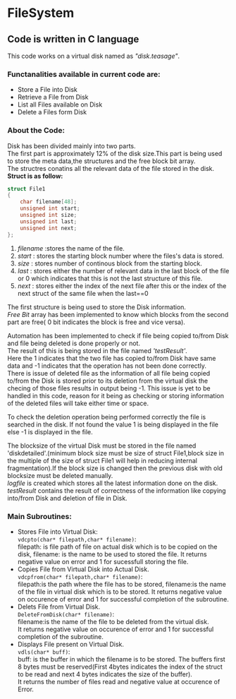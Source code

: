 # FileSystem

## Code is written in C language 

This code works on a virtual disk named as *"disk.teasage"*.
### Functanalities available in current code are:
* Store a File into Disk
* Retrieve a File from Disk
* List all Files available on Disk
* Delete a Files form Disk


### About the Code:
Disk has been divided mainly into two parts.  
The first part is approximately 12% of the disk size.This part is being used to store the meta data,the structures and the free block bit array.  
The structres conatins all the relevant data of the file stored in the disk.  
**Struct is as follow:**
```C  
struct File1  
{  
	char filename[48];  
	unsigned int start;  
	unsigned int size;  
	unsigned int last;  
	unsigned int next;  
}; 
``` 
1. _filename_ :stores the name of the file.
2. _start_ : stores the starting block number where the files's data is stored.
3. _size_ : stores number of continous block from the starting block.
4. _last_ : stores either the number of relevant data in the last block of the file or 0 which indicates that this is not the last structure of this file.
5. _next_ : stores either the index of the next file after this or the index of the next struct of the same file when the last==0

The first structure is being used to store the Disk information.  
*Free Bit* array has been implemented to know which blocks from the second part are free( 0 bit indicates the block is free and vice versa).

Automation has been implemented to check if file being copied to/from Disk and file being deleted is done properly or not.  
The result of this is being stored in the file named *'testResult'*.   
Here the 1 indicates that the two file has copied to/from Disk have same data and -1 indicates that the operation has not been done correctly.  
There is issue of deleted file as the information of all file being copied to/from the Disk is stored prior to its deletion from the virtual disk the checing of those files results in output being -1. This issue is yet to be handled in this code, reason for it being as checking or storing information of the deleted files will take either time or space.  

To check the deletion operation being performed correctly the file is searched in the disk. If not found the value 1 is being displayed in the file else -1 is displayed in the file.  

The blocksize of the virtual Disk must be stored in the file named 'diskdetailed'.(minimum block size must be size of struct File1,block size in the multiple of the size of struct File1 will help in reducing internal fragmentation).If the block size is changed then the previous disk with old blocksize must be deleted manually.  
*logfile* is created which stores all the latest information done on the disk.  
*testResult* contains the result of correctness of the information like copying into/from Disk and deletion of file in Disk.
### Main Subroutines:
* Stores File into Virtual Disk:  
	`vdcpto(char* filepath,char* filename)`:  
filepath: is file path of file on actual disk which is to be copied on the disk, filename: is the name to be used to stored the file.
It returns negative value on error and 1 for sucessfull storing the file.
* Copies File from Virtual Disk into Actual Disk.  
	`vdcpfrom(char* filepath,char* filename)`:  
filepath:is the path where the file has to be stored, filename:is the name of the file in virtual disk which is to be stored.
It returns negative value on occurence of error and 1 for successful completion of the subroutine.
* Delets File from Virtual Disk.  
	`DeleteFromDisk(char* filename)`:  
filename:is the name of the file to be deleted from the virtual disk.  
It returns negative value on occurence of error and 1 for successful completion of the subroutine.
* Displays File present on Virtual Disk.  
	`vdls(char* buff)`:  
buff: is the buffer in which the filename is to be stored. The buffers first 8 bytes must be reserved(First 4bytes indicates the index of the struct to be read and next 4 bytes indicates the size of the buffer).  
It returns the number of files read and negative value at occurence of Error.
